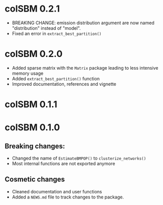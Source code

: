 # colSBM 0.2.1
* BREAKING CHANGE: emission distribution argument are now named "distribution" 
instead of "model".
* Fixed an error in `extract_best_partition()`

# colSBM 0.2.0

* Added sparse matrix with the `Matrix` package leading to less intensive 
  memory usage
* Added `extract_best_partition()` function
* Improved documentation, references and vignette

# colSBM 0.1.1

# colSBM 0.1.0

## Breaking changes:

* Changed the name of `EstimateBMPOP()` to `clusterize_networks()`
* Most internal functions are not exported anymore

## Cosmetic changes
* Cleaned documentation and user functions
* Added a `NEWS.md` file to track changes to the package.
